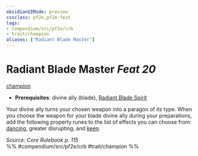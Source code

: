```yaml
---
obsidianUIMode: preview
cssclass: pf2e,pf2e-feat
tags:
- compendium/src/pf2e/crb
- trait/champion
aliases: ["Radiant Blade Master"]
---
```

# Radiant Blade Master  *Feat 20*  
[champion](/rules/traits/champion.md)  

- **Prerequisites**: divine ally (blade), [Radiant Blade Spirit](/compendium/feats/radiant-blade-spirit.md)

Your divine ally turns your chosen weapon into a paragon of its type. When you choose the weapon for your blade divine ally during your preparations, add the following property runes to the list of effects you can choose from: [dancing](/compendium/equipment/items/dancing.md), greater disrupting, and [keen](/compendium/equipment/items/keen.md).

*Source: Core Rulebook p. 115*  
%% #compendium/src/pf2e/crb #trait/champion %%